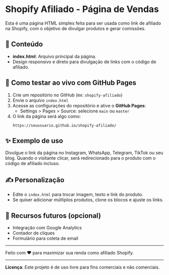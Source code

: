 # Shopify Afiliado - Página de Vendas

Esta é uma página HTML simples feita para ser usada como link de afiliado na Shopify, com o objetivo de divulgar produtos e gerar comissões.

## 📑 Conteúdo
- **index.html**: Arquivo principal da página.
- Design responsivo e direto para divulgação de links com o código de afiliado.

## 🚀 Como testar ao vivo com GitHub Pages

1. Crie um repositório no GitHub (ex: `shopify-afiliado`)
2. Envie o arquivo `index.html`
3. Acesse as configurações do repositório e ative o **GitHub Pages**:
   - Settings > Pages > Source: selecione `main` ou `master`
4. O link da página será algo como:
   ```
   https://seuusuario.github.io/shopify-afiliado/
   ```

## ✨ Exemplo de uso
Divulgue o link da página no Instagram, WhatsApp, Telegram, TikTok ou seu blog. Quando o visitante clicar, será redirecionado para o produto com o código de afiliado incluso.

## ✍️ Personalização
- Edite o `index.html` para trocar imagem, texto e link do produto.
- Se quiser adicionar múltiplos produtos, clone os blocos e ajuste os links.

## 🌟 Recursos futuros (opcional)
- Integração com Google Analytics
- Contador de cliques
- Formulário para coleta de email

---

Feito com ❤️ para maximizar sua renda como afiliado Shopify.

---

**Licença**: Este projeto é de uso livre para fins comerciais e não comerciais.
